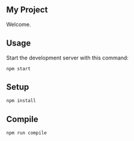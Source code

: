 
My Project
---

Welcome.


Usage
---

Start the development server with this command:

```
npm start
```


Setup
---

```
npm install
```


Compile
---

```
npm run compile
```
